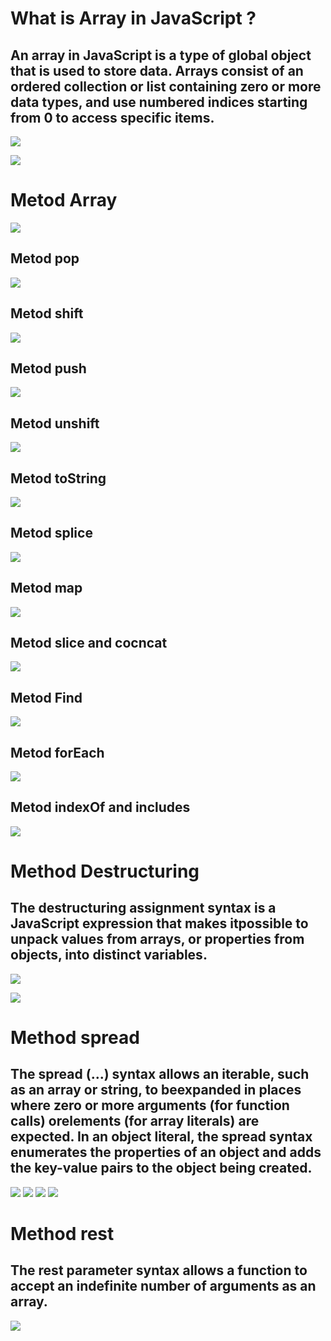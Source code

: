 # What is Array in JavaScript ?

## An array in JavaScript is a type of global object that is used to store data. Arrays consist of an ordered collection or list containing zero or more data types, and use numbered indices starting from 0 to access specific items.

![](./array.png)

![](./sintaxsis.png)

# Metod Array
![](./picha%20metod.jpg)

## Metod pop
![](pop.png)


## Metod shift
![](/shift.png)

## Metod push
![](./push.png)

## Metod unshift
![](./unshift.png)

## Metod toString 
![](/toString.png)

## Metod splice

![](./splice.png)

## Metod map
![](./map.png)

## Metod slice and cocncat

![](./slice%20and%20concat.png)

## Metod Find
![](./find.png)

## Metod forEach
![](./forEarch.png)

## Metod indexOf and includes
![](./ind%20and%20incl.png)

# Method Destructuring

## The destructuring assignment syntax is a JavaScript expression that makes itpossible to unpack values from arrays, or properties from objects, into distinct variables.

![](./dest.png)

![](./dest%202.png)


# Method spread

## The spread (...) syntax allows an iterable, such as an array or string, to beexpanded in places where zero or more arguments (for function calls) orelements (for array literals) are expected. In an object literal, the spread syntax enumerates the properties of an object and adds the key-value pairs to the object being created.

![](./spread%201.png)
![](./spread%202.png)
![](./spread.png)
![](./spread%20argument.png)

# Method rest
## The rest parameter syntax allows a function to accept an indefinite number of arguments as an array.

![](./rest%201.png)
